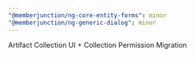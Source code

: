```yaml
---
"@memberjunction/ng-core-entity-forms": minor
"@memberjunction/ng-generic-dialog": minor
---
```


Artifact Collection UI + Collection Permission Migration
